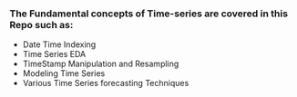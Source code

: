 ### The Fundamental concepts of Time-series are covered in this Repo such as:
- Date Time Indexing
- Time Series EDA
- TimeStamp Manipulation and Resampling
- Modeling Time Series
- Various Time Series forecasting Techniques

